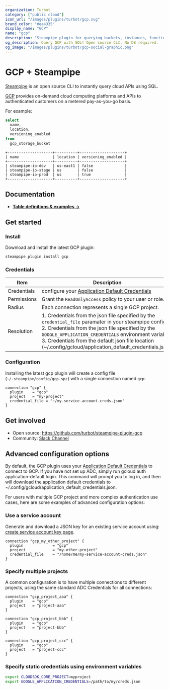 ```yaml
---
organization: Turbot
category: ["public cloud"]
icon_url: "/images/plugins/turbot/gcp.svg"
brand_color: "#ea4335"
display_name: "GCP"
name: "gcp"
description: "Steampipe plugin for querying buckets, instances, functions and more from GCP."
og_description: Query GCP with SQL! Open source CLI. No DB required. 
og_image: "/images/plugins/turbot/gcp-social-graphic.png"
---
```


# GCP + Steampipe

[Steampipe](https://steampipe.io) is an open source CLI to instantly query cloud APIs using SQL.

[GCP](https://cloud.google.com) provides on-demand cloud computing platforms and APIs to authenticated customers on a metered pay-as-you-go basis. 

For example:

```sql
select
  name,
  location,
  versioning_enabled
from
  gcp_storage_bucket
```

```
+--------------------+----------+--------------------+
| name               | location | versioning_enabled |
+--------------------+----------+--------------------+
| steampipe-io-dev   | us-east1 | false              |
| steampipe-io-stage | us       | false              |
| steampipe-io-prod  | us       | true               |
+--------------------+----------+--------------------+
```

## Documentation

- **[Table definitions & examples →](/plugins/turbot/gcp/tables)**

## Get started

### Install

Download and install the latest GCP plugin:

```bash
steampipe plugin install gcp
```

### Credentials

| Item | Description |
| - | - |
| Credentials | configure your [Application Default Credentials](https://cloud.google.com/sdk/gcloud/reference/auth/application-default) |
| Permissions | Grant the `ReadOnlyAccess` policy to your user or role. |
| Radius | Each connection represents a single GCP project. |
| Resolution |  1. Credentials from the json file specified by the `credential_file` paramater in your steampipe config.<br />2. Credentials from the json file specified by the `GOOGLE_APPLICATION_CREDENTIALS` environment variable.<br />3. Credentials from the default json file location (~/.config/gcloud/application_default_credentials.json). |

### Configuration

Installing the latest gcp plugin will create a config file (`~/.steampipe/config/gcp.spc`) with a single connection named `gcp`:

```hcl
connection "gcp" {
  plugin    = "gcp"
  project   = "my-project"
  credential_file = "~/my-service-account-creds.json"
}
```

## Get involved

* Open source: https://github.com/turbot/steampipe-plugin-gcp
* Community: [Slack Channel](https://join.slack.com/t/steampipe/shared_invite/zt-oij778tv-lYyRTWOTMQYBVAbtPSWs3g)

## Advanced configuration options

By default, the GCP plugin uses your [Application Default Credentials](https://cloud.google.com/sdk/gcloud/reference/auth/application-default) to connect to GCP. If you have not set up ADC, simply run gcloud auth application-default login. This command will prompt you to log in, and then will download the application default credentials to ~/.config/gcloud/application_default_credentials.json.

For users with multiple GCP project and more complex authentication use cases, here are some examples of advanced configuration options:

### Use a service account

Generate and download a JSON key for an existing service account using: [create service account key page](https://console.cloud.google.com/apis/credentials/serviceaccountkey).

```hcl
connection "gcp_my_other_project" {
  plugin             = "gcp"
  project            = "my-other-project"
  credential_file    = "/home/me/my-service-account-creds.json"
}
```

### Specify multiple projects 
A common configuration is to have multiple connections to different projects, using the same standard ADC Credentials for all connections:

```hcl
connection "gcp_project_aaa" {
  plugin    = "gcp"
  project   = "project-aaa"
}

connection "gcp_project_bbb" {
  plugin    = "gcp"
  project   = "project-bbb"
}

connection "gcp_project_ccc" {
  plugin    = "gcp"
  project   = "project-ccc"
}
```

### Specify static credentials using environment variables 

```sh
export CLOUDSDK_CORE_PROJECT=myproject  
export GOOGLE_APPLICATION_CREDENTIALS=/path/to/my/creds.json
``` 
